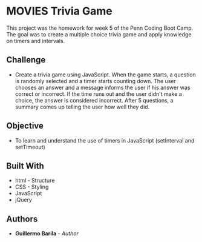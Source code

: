# MOVIES Trivia Game

This project was the homework for week 5 of the Penn Coding Boot Camp. The goal was to create a multiple choice trivia game and apply knowledge on timers and intervals.

## Challenge
* Create a trivia game using JavaScript. When the game starts, a question is randomly selected and a timer starts counting down. The user chooses an answer and a message informs the user if his answer was correct or incorrect. If the time runs out and the user didn't make a choice, the answer is considered incorrect.
After 5 questions, a summary comes up telling the user how well they did.

## Objective
* To learn and understand the use of timers in JavaScript (setInterval and setTimeout)

## Built With
* html - Structure
* CSS - Styling
* JavaScript
* jQuery

## Authors
* **Guillermo Barila** - *Author*